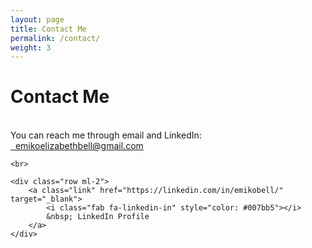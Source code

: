 ```yaml
---
layout: page
title: Contact Me
permalink: /contact/
weight: 3
---
```


# **Contact Me**
<br>
You can reach me through email and LinkedIn:

<br>

<div class ="container">
    <div class="row ml-2">
        <a class="link" href="mailto:emikoelizabethbell@gmail.com">
            <i class="fas fa-envelope"></i>
            &nbsp; emikoelizabethbell@gmail.com
        </a>
    </div>

    <br>

    <div class="row ml-2">
        <a class="link" href="https://linkedin.com/in/emikobell/" target="_blank">
            <i class="fab fa-linkedin-in" style="color: #007bb5"></i>
            &nbsp; LinkedIn Profile
        </a>
    </div>
</div>